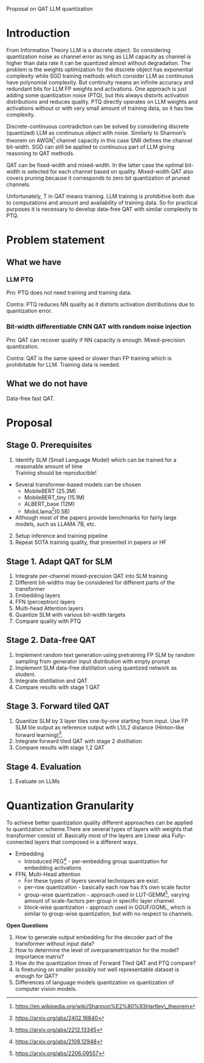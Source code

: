 Proposal on QAT LLM quantization

# **Introduction**

From Information Theory LLM is a discrete object. So considering quantization noise as channel error as long as LLM capacity as channel is higher than data rate it can be quantized almost without degradation. The problem is the weights optimization for the discrete object has exponential complexity while SGD training methods which consider LLM as continuous have polynomial complexity. But continuity means an infinite accuracy and redundant bits for LLM FP weights and activations. One approach is just adding some quantization noise (PTQ), but this always distorts activation distributions and reduces quality. PTQ directly operates on LLM weights and activations without or with very small amount of training data, so it has low complexity.

Discrete-continuous contradiction can be solved by considering discrete (quantized) LLM as continuous object with noise. Similarly to Shannon’s theorem on AWGN[^1] channel capacity in this case SNR defines the channel bit-width. SGD can still be applied to continuous part of LLM giving reasoning to QAT methods. 

QAT can be fixed-width and mixed-width. In the latter case the optimal bit-width is selected for each channel based on quality. Mixed-width QAT also covers pruning because it corresponds to zero bit quantization of pruned channels.

Unfortunately, T in QAT means training. LLM training is prohibitive both due to computations and amount and availability of training data. So for practical purposes it is necessary to develop data-free QAT with similar complexity to PTQ.

# **Problem statement**

## **What we have**

### **LLM PTQ**

Pro: PTQ does not need training and training data.

Contra: PTQ reduces NN quality as it distorts activation distributions due to quantization error.

### **Bit-width differentiable CNN QAT with random noise injection**

Pro: QAT can recover quality if NN capacity is enough. Mixed-precision quantization.

Contra: QAT is the same speed or slower than FP training which is prohibitable for LLM. Training data is needed.

## **What we do not have**

Data-free fast QAT.

# 

# 

# 

# **Proposal**

## **Stage 0\. Prerequisites**

1. Identify SLM (Small Language Model) which can be trained for a reasonable amount of time  
   Training should be reproducible\!  
* Several transformer-based models can be chosen  
  * MobileBERT  (25.3M)  
  * MobileBERT\_tiny (15.1M)  
  * ALBERT\_base (12M)  
  * MobiLlama[^2](0.5B)  
* Although most of the papers provide benchmarks for fairly large models, such as LLAMA 7B, etc.  
2. Setup inference and training pipeline  
3. Repeat SOTA training quality, that presented in papers or HF

## **Stage 1\. Adapt QAT for SLM**

1. Integrate per-channel mixed-precision QAT into SLM training  
2. Different bit-widths may be considered for different parts of the transformer  
3. Embedding layers  
4. FFN (perceptron) layers  
5. Multi-head Attention layers  
6. Quantize SLM with various bit-width targets  
7. Compare quality with PTQ

## **Stage 2\. Data-free QAT**

1. Implement random text generation using pretraining FP SLM by random sampling from generator input distribution with empty prompt  
2. Implement SLM data-free distillation using quantized network as student.  
3. Integrate distillation and QAT  
4. Compare results with stage 1 QAT

## **Stage 3\. Forward tiled QAT**

1. Quantize SLM by 3 layer tiles one-by-one starting from input. Use FP SLM tile output as reference output with L1/L2 distance (Hinton-like forward learning)[^3].  
2. Integrate forward tiled QAT with stage 2 distillation  
3. Compare results with stage 1,2 QAT

## 

## 

## **Stage 4\. Evaluation**

1. Evaluate on LLMs

# **Quantization Granularity**

To achieve better quantization quality different approaches can be applied to quantization scheme.There are several types of layers with weights that transformer consist of. Basically most of the layers are Linear aka Fully-connected layers that composed in a different ways.

* Embedding  
  * Introduced PEG[^4] \- per-embedding group quantization for embedding activations  
* FFN, Multi-Head attention  
  * For these types of layers several techniques are exist.  
  * per-row quantization \- basically each row has it’s own scale factor  
  * group-wise quantization \- approach used in LUT-GEMM[^5], varying amount of scale-factors per-group in specific layer channel.  
  * block-wise quantization \- approach used in GGUF/GGML, which is similar to group-wise quantization, but with no respect to channels.

 

**Open Questions**

1. How to generate output embedding for the decoder part of the transformer without input data?  
2. How to determine the level of overparametrization for the model? Importance matrix?  
3. How do the quantization times of Forward Tiled QAT and PTQ compare?  
4. Is finetuning on smaller possibly not well representable dataset is enough for QAT?  
5. Differences of language models quantization vs quantization of computer vision models.

[^1]:  https://en.wikipedia.org/wiki/Shannon%E2%80%93Hartley\_theorem

[^2]:   https://arxiv.org/abs/2402.16840

[^3]:   https://arxiv.org/abs/2212.13345

[^4]:  https://arxiv.org/abs/2109.12948

[^5]:  https://arxiv.org/abs/2206.09557